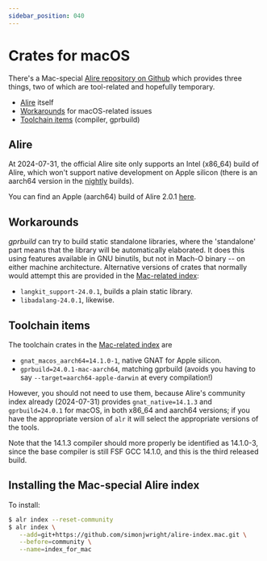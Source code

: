 ```yaml
---
sidebar_position: 040
---
```


# Crates for macOS

There's a Mac-special [Alire repository on Github](https://github.com/simonjwright/alire-index.mac.git) which provides three things, two of which are tool-related and hopefully temporary.

- [Alire](#alire) itself
- [Workarounds](#workarounds) for macOS-related issues
- [Toolchain items](#toolchain-items) (compiler, gprbuild)

## <a name="alire">Alire</a>

At 2024-07-31, the official Alire site only supports an Intel (x86_64) build of Alire, which won't support native development on Apple silicon (there is an aarch64 version in the [nightly](https://github.com/alire-project/alire/releases/tag/nightly) builds).

You can find an Apple (aarch64) build of Alire 2.0.1 [here](https://github.com/simonjwright/alire-index.mac/releases/tag/alr-2.0.1-bin-aarch64-macos).

## <a name="workarounds">Workarounds</a>

_gprbuild_ can try to build static standalone libraries, where the 'standalone' part means that the library will be automatically elaborated. It does this using features available in GNU binutils, but not in Mach-O binary -- on either machine architecture. Alternative versions of crates that normally would attempt this are provided in the [Mac-related index](#installing-the-mac-special-alire-index):

- `langkit_support-24.0.1`, builds a plain static library.
- `libadalang-24.0.1`, likewise.

## <a name="toolchain-items">Toolchain items</a>

The toolchain crates in the [Mac-related index](#installing-the-mac-special-alire-index) are

- `gnat_macos_aarch64=14.1.0-1`, native GNAT for Apple silicon.
- `gprbuild=24.0.1-mac-aarch64`, matching gprbuild (avoids you having to say `--target=aarch64-apple-darwin` at every compilation!)

However, you should not need to use them, because Alire's community index already (2024-07-31) provides `gnat_native=14.1.3` and `gprbuild=24.0.1` for macOS, in both x86_64 and aarch64 versions; if you have the appropriate version of `alr` it will select the appropriate versions of the tools.

Note that the 14.1.3 compiler should more properly be identified as 14.1.0-3, since the base compiler is still FSF GCC 14.1.0, and this is the third released build.

## <a name="installing-the-mac-special-alire-index">Installing the Mac-special Alire index</a>

To install:

```sh
$ alr index --reset-community
$ alr index \
   --add=git+https://github.com/simonjwright/alire-index.mac.git \
   --before=community \
   --name=index_for_mac
```
